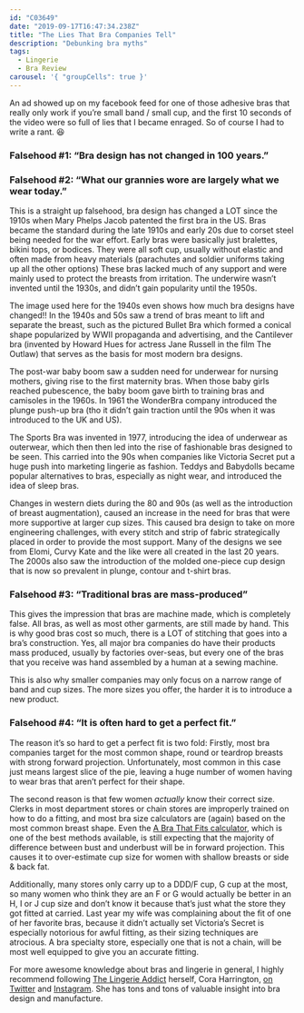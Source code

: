 ```yaml
---
id: "C03649"
date: "2019-09-17T16:47:34.238Z"
title: "The Lies That Bra Companies Tell"
description: "Debunking bra myths"
tags:
  - Lingerie
  - Bra Review
carousel: '{ "groupCells": true }'
---
```


An ad showed up on my facebook feed for one of those adhesive bras that really only work if you’re small band / small cup, and the first 10 seconds of the video were so full of lies that I became enraged. So of course I had to write a rant. 😆

### Falsehood #1: “Bra design has not changed in 100 years.”

### Falsehood #2: “What our grannies wore are largely what we wear today.”

This is a straight up falsehood, bra design has changed a LOT since the 1910s when Mary Phelps Jacob patented the first bra in the US. Bras became the standard during the late 1910s and early 20s due to corset steel being needed for the war effort. Early bras were basically just bralettes, bikini tops, or bodices. They were all soft cup, usually without elastic and often made from heavy materials (parachutes and soldier uniforms taking up all the other options) These bras lacked much of any support and were mainly used to protect the breasts from irritation. The underwire wasn’t invented until the 1930s, and didn’t gain popularity until the 1950s.

The image used here for the 1940s even shows how much bra designs have changed!! In the 1940s and 50s saw a trend of bras meant to lift and separate the breast, such as the pictured Bullet Bra which formed a conical shape popularized by WWII propaganda and advertising, and the Cantilever bra (invented by Howard Hues for actress Jane Russell in the film The Outlaw) that serves as the basis for most modern bra designs.

The post-war baby boom saw a sudden need for underwear for nursing mothers, giving rise to the first maternity bras. When those baby girls reached pubescence, the baby boom gave birth to training bras and camisoles in the 1960s. In 1961 the WonderBra company introduced the plunge push-up bra (tho it didn’t gain traction until the 90s when it was introduced to the UK and US).

The Sports Bra was invented in 1977, introducing the idea of underwear as outerwear, which then then led into the rise of fashionable bras designed to be seen. This carried into the 90s when companies like Victoria Secret put a huge push into marketing lingerie as fashion. Teddys and Babydolls became popular alternatives to bras, especially as night wear, and introduced the idea of sleep bras.

Changes in western diets during the 80 and 90s (as well as the introduction of breast augmentation), caused an increase in the need for bras that were more supportive at larger cup sizes. This caused bra design to take on more engineering challenges, with every stitch and strip of fabric strategically placed in order to provide the most support. Many of the designs we see from Elomi, Curvy Kate and the like were all created in the last 20 years. The 2000s also saw the introduction of the molded one-piece cup design that is now so prevalent in plunge, contour and t-shirt bras.

### Falsehood #3: “Traditional bras are mass-produced”

This gives the impression that bras are machine made, which is completely false. All bras, as well as most other garments, are still made by hand. This is why good bras cost so much, there is a LOT of stitching that goes into a bra’s construction. Yes, all major bra companies do have their products mass produced, usually by factories over-seas, but every one of the bras that you receive was hand assembled by a human at a sewing machine.

This is also why smaller companies may only focus on a narrow range of band and cup sizes. The more sizes you offer, the harder it is to introduce a new product.

### Falsehood #4: “It is often hard to get a perfect fit.”

The reason it’s so hard to get a perfect fit is two fold: Firstly, most bra companies target for the most common shape, round or teardrop breasts with strong forward projection. Unfortunately, most common in this case just means largest slice of the pie, leaving a huge number of women having to wear bras that aren’t perfect for their shape.

The second reason is that few women *actually* know their correct size. Clerks in most department stores or chain stores are improperly trained on how to do a fitting, and most bra size calculators are (again) based on the most common breast shape. Even the [A Bra That Fits calculator](https://www.abrathatfits.org/calculator.php), which is one of the best methods available, is still expecting that the majority of difference between bust and underbust will be in forward projection. This causes it to over-estimate cup size for women with shallow breasts or side & back fat.

Additionally, many stores only carry up to a DDD/F cup, G cup at the most, so many women who think they are an F or G would actually be better in an H, I or J cup size and don’t know it because that’s just what the store they got fitted at carried. Last year my wife was complaining about the fit of one of her favorite bras, because it didn’t actually set Victoria’s Secret is especially notorious for awful fitting, as their sizing techniques are atrocious. A bra specialty store, especially one that is not a chain, will be most well equipped to give you an accurate fitting.

For more awesome knowledge about bras and lingerie in general, I highly recommend following [The Lingerie Addict](https://www.thelingerieaddict.com/) herself, Cora Harrington, [on Twitter](https://twitter.com/lingerie_addict) and [Instagram](https://www.instagram.com/thelingerieaddict/). She has tons and tons of valuable insight into bra design and manufacture.

